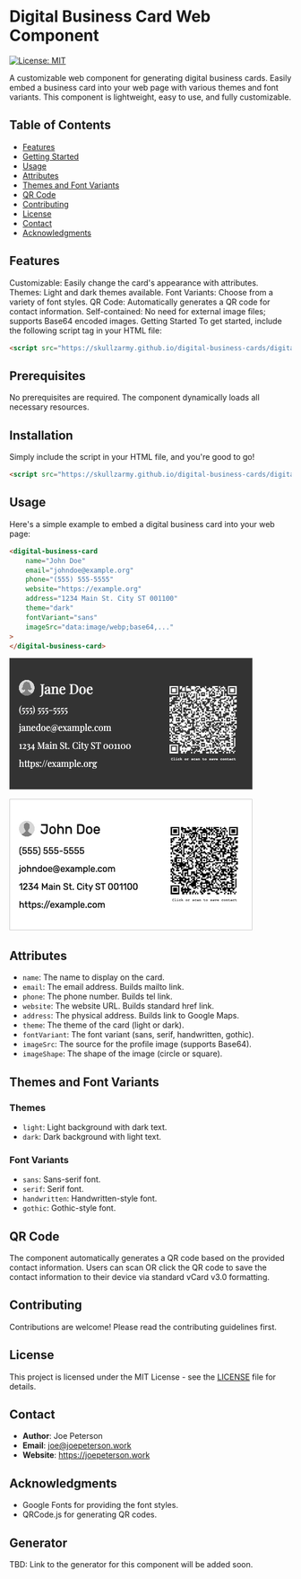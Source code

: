 # Digital Business Card Web Component

[![License: MIT](https://img.shields.io/badge/License-MIT-yellow.svg)](https://opensource.org/licenses/MIT)

A customizable web component for generating digital business cards. Easily embed a business card into your web page with various themes and font variants. This component is lightweight, easy to use, and fully customizable.

## Table of Contents

-   [Features](#features)
-   [Getting Started](#getting-started)
-   [Usage](#usage)
-   [Attributes](#attributes)
-   [Themes and Font Variants](#themes-and-font-variants)
-   [QR Code](#qr-code)
-   [Contributing](#contributing)
-   [License](#license)
-   [Contact](#contact)
-   [Acknowledgments](#acknowledgments)

## Features

Customizable: Easily change the card's appearance with attributes.
Themes: Light and dark themes available.
Font Variants: Choose from a variety of font styles.
QR Code: Automatically generates a QR code for contact information.
Self-contained: No need for external image files; supports Base64 encoded images.
Getting Started
To get started, include the following script tag in your HTML file:

```html
<script src="https://skullzarmy.github.io/digital-business-cards/digital-business-cards.js"></script>
```

## Prerequisites

No prerequisites are required. The component dynamically loads all necessary resources.

## Installation

Simply include the script in your HTML file, and you're good to go!

```html
<script src="https://skullzarmy.github.io/digital-business-cards/digital-business-cards.js"></script>
```

## Usage

Here's a simple example to embed a digital business card into your web page:

```html
<digital-business-card
    name="John Doe"
    email="johndoe@example.org"
    phone="(555) 555-5555"
    website="https://example.org"
    address="1234 Main St. City ST 001100"
    theme="dark"
    fontVariant="sans"
    imageSrc="data:image/webp;base64,..."
>
</digital-business-card>
```

![Jane Doe dark serif example business card](./Jane-Doe-digital-business-card.png)

![John Doe light sans example business card](./John-Doe-digital-business-card.png)

## Attributes

-   `name`: The name to display on the card.
-   `email`: The email address. Builds mailto link.
-   `phone`: The phone number. Builds tel link.
-   `website`: The website URL. Builds standard href link.
-   `address`: The physical address. Builds link to Google Maps.
-   `theme`: The theme of the card (light or dark).
-   `fontVariant`: The font variant (sans, serif, handwritten, gothic).
-   `imageSrc`: The source for the profile image (supports Base64).
-   `imageShape`: The shape of the image (circle or square).

## Themes and Font Variants

### Themes

-   `light`: Light background with dark text.
-   `dark`: Dark background with light text.

### Font Variants

-   `sans`: Sans-serif font.
-   `serif`: Serif font.
-   `handwritten`: Handwritten-style font.
-   `gothic`: Gothic-style font.

## QR Code

The component automatically generates a QR code based on the provided contact information. Users can scan OR click the QR code to save the contact information to their device via standard vCard v3.0 formatting.

## Contributing

Contributions are welcome! Please read the contributing guidelines first.

## License

This project is licensed under the MIT License - see the [LICENSE](./LICENSE) file for details.

## Contact

-   **Author**: Joe Peterson
-   **Email**: joe@joepeterson.work
-   **Website**: https://joepeterson.work

## Acknowledgments

-   Google Fonts for providing the font styles.
-   QRCode.js for generating QR codes.

## Generator

TBD: Link to the generator for this component will be added soon.
